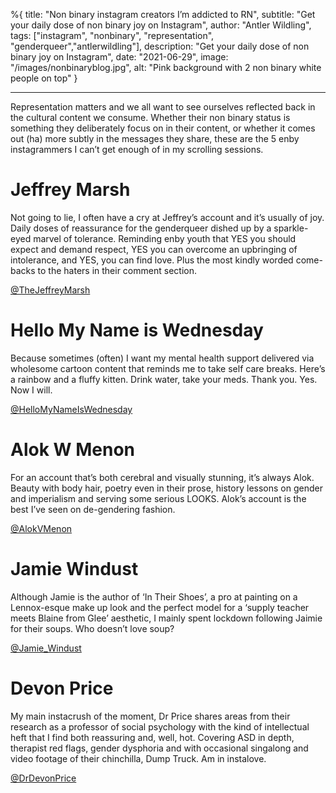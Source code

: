 %{
title: "Non binary instagram creators I’m addicted to RN",
subtitle: "Get your daily dose of non binary joy on Instagram",
author: "Antler Wildling",
tags: ["instagram", "nonbinary", "representation", "genderqueer","antlerwildling"],
description: "Get your daily dose of non binary joy on Instagram",
date: "2021-06-29",
image: "/images/nonbinaryblog.jpg",
alt: "Pink background with 2 non binary white people on top"
}

---

Representation matters and we all want to see ourselves reflected back in the cultural content we consume. Whether their non binary status is something they deliberately focus on in their content, or whether it comes out (ha) more subtly in the messages they share, these are the 5 enby instagrammers I can’t get enough of in my scrolling sessions.

# Jeffrey Marsh

Not going to lie, I often have a cry at Jeffrey’s account and it’s usually of joy. Daily doses of reassurance for the genderqueer dished up by a sparkle-eyed marvel of tolerance. Reminding enby youth that YES you should expect and demand respect, YES you can overcome an upbringing of intolerance, and YES, you can find love. Plus the most kindly worded come-backs to the haters in their comment section.

[@TheJeffreyMarsh](https://www.instagram.com/TheJeffreyMarsh/)

# Hello My Name is Wednesday

Because sometimes (often) I want my mental health support delivered via wholesome cartoon content that reminds me to take self care breaks. Here’s a rainbow and a fluffy kitten. Drink water, take your meds. Thank you. Yes. Now I will.

[@HelloMyNameIsWednesday](https://www.instagram.com/HelloMyNameIsWednesday/)

# Alok W Menon

For an account that’s both cerebral and visually stunning, it’s always Alok. Beauty with body hair, poetry even in their prose, history lessons on gender and imperialism and serving some serious LOOKS. Alok’s account is the best I’ve seen on de-gendering fashion.

[@AlokVMenon](https://www.instagram.com/AlokVMenon)

# Jamie Windust

Although Jamie is the author of ‘In Their Shoes’, a pro at painting on a Lennox-esque make up look and the perfect model for a ‘supply teacher meets Blaine from Glee’ aesthetic, I mainly spent lockdown following Jaimie for their soups. Who doesn’t love soup?

[@Jamie_Windust](https://www.instagram.com/jamie_windust/?hl=en)

# Devon Price

My main instacrush of the moment, Dr Price shares areas from their research as a professor of social psychology with the kind of intellectual heft that I find both reassuring and, well, hot. Covering ASD in depth, therapist red flags, gender dysphoria and with occasional singalong and video footage of their chinchilla, Dump Truck. Am in instalove.

[@DrDevonPrice](https://www.instagram.com/DrDevonPrice/)


